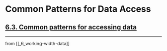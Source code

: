# Common Patterns for Data Access

## [**6.3.** Common patterns for accessing data]()

---
from [[_6_working-width-data]]

